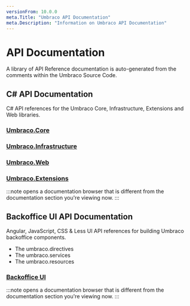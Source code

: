 ```yaml
---
versionFrom: 10.0.0
meta.Title: "Umbraco API Documentation"
meta.Description: "Information on Umbraco API Documentation"
---
```


# API Documentation

A library of API Reference documentation is auto-generated from the comments within the Umbraco Source Code.

## C# API Documentation

C# API references for the Umbraco Core, Infrastructure, Extensions and Web libraries.

### [Umbraco.Core](https://apidocs.umbraco.com/v10/csharp/api/Umbraco.Cms.Core.html)

### [Umbraco.Infrastructure](https://apidocs.umbraco.com/v10/csharp/api/Umbraco.Cms.Infrastructure.html)

### [Umbraco.Web](https://apidocs.umbraco.com/v10/csharp/api/Umbraco.Cms.Web.Common.html)

### [Umbraco.Extensions](https://apidocs.umbraco.com/v10/csharp/api/Umbraco.Extensions.html)

:::note
opens a documentation browser that is different from the documentation section you're viewing now.
:::

## Backoffice UI API Documentation

Angular, JavaScript, CSS & Less UI API references for building Umbraco backoffice components.

- The umbraco.directives
- The umbraco.services
- The umbraco.resources

### [Backoffice UI](https://apidocs.umbraco.com/v10/ui)

:::note
opens a documentation browser that is different from the documentation section you're viewing now.
:::
